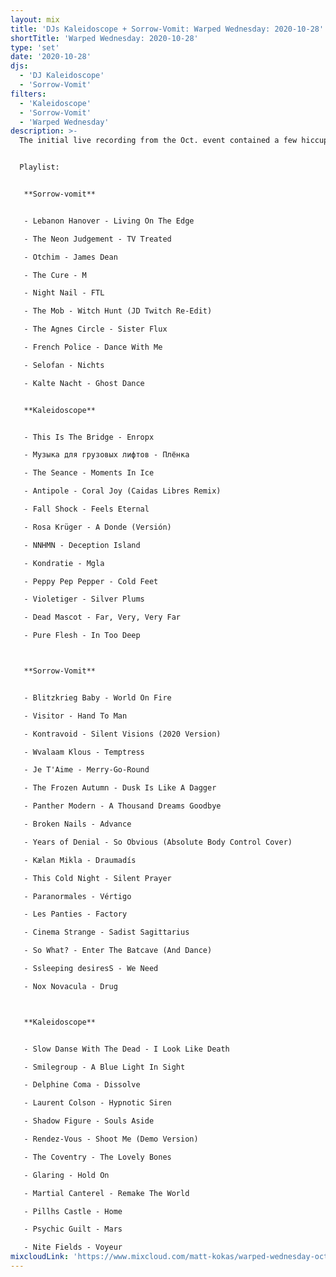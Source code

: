```yaml
---
layout: mix
title: 'DJs Kaleidoscope + Sorrow-Vomit: Warped Wednesday: 2020-10-28'
shortTitle: 'Warped Wednesday: 2020-10-28'
type: 'set'
date: '2020-10-28'
djs:
  - 'DJ Kaleidoscope'
  - 'Sorrow-Vomit'
filters:
  - 'Kaleidoscope'
  - 'Sorrow-Vomit'
  - 'Warped Wednesday'
description: >-
  The initial live recording from the Oct. event contained a few hiccups due to some equipment problems. Rather than upload a subpar recording, attempted to re-record the entire sets including my own interpretation on DJ Kaleidoscope's sets.


  Playlist:


   **Sorrow-vomit**


   - Lebanon Hanover - Living On The Edge

   - The Neon Judgement - TV Treated

   - Otchim - James Dean

   - The Cure - M

   - Night Nail - FTL

   - The Mob - Witch Hunt (JD Twitch Re-Edit)

   - The Agnes Circle - Sister Flux

   - French Police - Dance With Me

   - Selofan - Nichts

   - Kalte Nacht - Ghost Dance


   **Kaleidoscope**


   - This Is The Bridge - Enropx

   - Музыка для грузовых лифтов - Плёнка

   - The Seance - Moments In Ice

   - Antipole - Coral Joy (Caidas Libres Remix)

   - Fall Shock - Feels Eternal

   - Rosa Krüger - A Donde (Versión)

   - NNHMN - Deception Island

   - Kondratie - Mgla

   - Peppy Pep Pepper - Cold Feet

   - Violetiger - Silver Plums

   - Dead Mascot - Far, Very, Very Far

   - Pure Flesh - In Too Deep



   **Sorrow-Vomit**


   - Blitzkrieg Baby - World On Fire

   - Visitor - Hand To Man

   - Kontravoid - Silent Visions (2020 Version)

   - Wvalaam Klous - Temptress

   - Je T'Aime - Merry-Go-Round

   - The Frozen Autumn - Dusk Is Like A Dagger

   - Panther Modern - A Thousand Dreams Goodbye

   - Broken Nails - Advance

   - Years of Denial - So Obvious (Absolute Body Control Cover)

   - Kælan Mikla - Draumadís

   - This Cold Night - Silent Prayer

   - Paranormales - Vértigo

   - Les Panties - Factory

   - Cinema Strange - Sadist Sagittarius

   - So What? - Enter The Batcave (And Dance)

   - Ssleeping desiresS - We Need

   - Nox Novacula - Drug



   **Kaleidoscope**


   - Slow Danse With The Dead - I Look Like Death

   - Smilegroup - A Blue Light In Sight

   - Delphine Coma - Dissolve

   - Laurent Colson - Hypnotic Siren

   - Shadow Figure - Souls Aside

   - Rendez-Vous - Shoot Me (Demo Version)

   - The Coventry - The Lovely Bones

   - Glaring - Hold On

   - Martial Canterel - Remake The World

   - Pillhs Castle - Home

   - Psychic Guilt - Mars

   - Nite Fields - Voyeur
mixcloudLink: 'https://www.mixcloud.com/matt-kokas/warped-wednesday-oct-28-2020'
---
```

